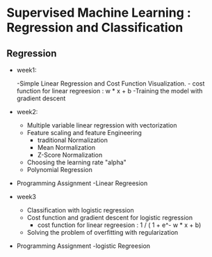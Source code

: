 # Supervised Machine Learning : Regression and Classification

## Regression

- week1:
  
  -Simple Linear Regression and Cost Function Visualization.
      - cost function for linear regreesion : w * x + b
  -Training the model with gradient descent
  

- week2:

  - Multiple variable linear regression with vectorization
  - Feature scaling and feature Engineering
      - traditional Normalization
      - Mean Normalization
      - Z-Score Normalization
  - Choosing the learning rate "alpha"
  - Polynomial Regression
- Programming Assignment
  -Linear Regreesion


- week3

    - Classification with logistic regression
    - Cost function and gradient descent for logistic regression
        - cost function for linear regreesion : 1 / ( 1 + e^- w * x + b)
    - Solving the problem of overfitting with regularization 
- Programming Assignment
    -logistic Regreesion


